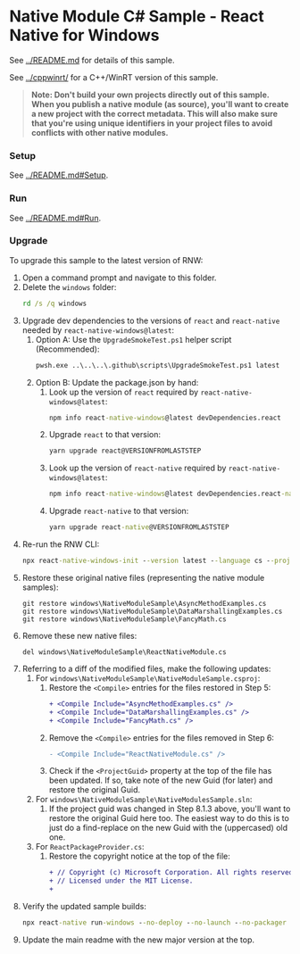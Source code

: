# Native Module C# Sample - React Native for Windows

See [../README.md](../README.md) for details of this sample.

See [../cppwinrt/](../cppwinrt/) for a C++/WinRT version of this sample.

>**Note: Don't build your own projects directly out of this sample. When you publish a native module (as source), you'll want to create a new project with the correct metadata. This will also make sure that you're using unique identifiers in your project files to avoid conflicts with other native modules.**

### Setup
See [../README.md#Setup](../README.md#Setup).

### Run
See [../README.md#Run](../README.md#Run).

### Upgrade
To upgrade this sample to the latest version of RNW:

1. Open a command prompt and navigate to this folder.
2. Delete the `windows` folder:
    ```cmd
    rd /s /q windows
    ```
3. Upgrade dev dependencies to the versions of `react` and `react-native` needed by `react-native-windows@latest`:
    1. Option A: Use the `UpgradeSmokeTest.ps1` helper script (Recommended):
        ```cmd
        pwsh.exe ..\..\..\.github\scripts\UpgradeSmokeTest.ps1 latest
        ```
    2. Option B: Update the package.json by hand:
        1. Look up the version of `react` required by `react-native-windows@latest`:
            ```cmd
            npm info react-native-windows@latest devDependencies.react
            ```
        2. Upgrade `react` to that version:
            ```cmd
            yarn upgrade react@VERSIONFROMLASTSTEP
            ```
        3. Look up the version of `react-native` required by `react-native-windows@latest`:
            ```cmd
            npm info react-native-windows@latest devDependencies.react-native
            ```
        4. Upgrade `react-native` to that version:
            ```cmd
            yarn upgrade react-native@VERSIONFROMLASTSTEP
            ```
4. Re-run the RNW CLI:
    ```cmd
    npx react-native-windows-init --version latest --language cs --projectType lib --overwrite
    ```
5. Restore these original native files (representing the native module samples):
    ```
    git restore windows\NativeModuleSample\AsyncMethodExamples.cs
    git restore windows\NativeModuleSample\DataMarshallingExamples.cs
    git restore windows\NativeModuleSample\FancyMath.cs
    ```
6. Remove these new native files:
    ```
    del windows\NativeModuleSample\ReactNativeModule.cs
    ```
7. Referring to a diff of the modified files, make the following updates:
    1. For `windows\NativeModuleSample\NativeModuleSample.csproj`:
        1. Restore the `<Compile>` entries for the files restored in Step 5:
            ```diff
            + <Compile Include="AsyncMethodExamples.cs" />
            + <Compile Include="DataMarshallingExamples.cs" />
            + <Compile Include="FancyMath.cs" />
            ```
        2. Remove the `<Compile>` entries for the files removed in Step 6:
            ```diff
            - <Compile Include="ReactNativeModule.cs" />
            ```
        3. Check if the `<ProjectGuid>` property at the top of the file has been updated. If so, take note of the new Guid (for later) and restore the original Guid.
    2. For `windows\NativeModuleSample\NativeModulesSample.sln`:
        1. If the project guid was changed in Step 8.1.3 above, you'll want to restore the original Guid here too. The easiest way to do this is to just do a find-replace on the new Guid with the (uppercased) old one.
    3. For `ReactPackageProvider.cs`:
        1. Restore the copyright notice at the top of the file:
            ```diff
            + // Copyright (c) Microsoft Corporation. All rights reserved.
            + // Licensed under the MIT License.
            + 
            ```
8. Verify the updated sample builds:
    ```cmd
    npx react-native run-windows --no-deploy --no-launch --no-packager --no-autolink
    ```
9. Update the main readme with the new major version at the top.
